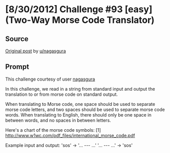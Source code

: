 # [8/30/2012] Challenge #93 [easy] (Two-Way Morse Code Translator)

## Source

[Original post](https://old.reddit.com/r/dailyprogrammer/comments/z3a4y/8302012_challenge_93_easy_twoway_morse_code/) by [u/nagasgura](http://www.reddit.com/user/nagasgura)

## Prompt

This challenge courtesy of user [nagasgura](http://www.reddit.com/user/nagasgura)

In this challenge, we read in a string from standard input and output the translation to or from morse code on standard output.

When translating to Morse code, one space should be used to separate morse code letters, and two spaces should be used to separate morse code words. When translating to English, there should only be one space in between words, and no spaces in between letters.

Here's a chart of the morse code symbols: [1] http://www.w1wc.com/pdf_files/international_morse_code.pdf

Example input and output:
'sos' -> '... --- ...'
'... --- ...' -> 'sos'
